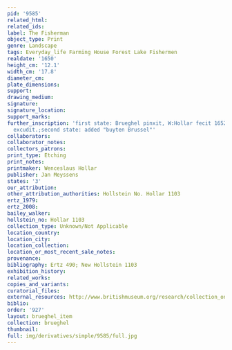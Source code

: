```yaml
---
pid: '9585'
related_html: 
related_ids: 
label: The Fisherman
object_type: Print
genre: Landscape
tags: Everyday_life Farming House Forest Lake Fishermen
realdate: '1650'
height_cm: '12.1'
width_cm: '17.8'
diameter_cm: 
plate_dimensions: 
support: 
drawing_medium: 
signature: 
signature_location: 
support_marks: 
further_inscription: 'first state: Brueghel pinxit, W:Hollar fecit 1652, I Meyssens
  excudit.;second state: added "buyten Brussel"'
collaborators: 
collaborator_notes: 
collectors_patrons: 
print_type: Etching
print_notes: 
printmaker: Wenceslaus Hollar
publisher: Jan Meyssens
states: '3'
our_attribution: 
other_attribution_authorities: Hollstein No. Hollar 1103
ertz_1979: 
ertz_2008: 
bailey_walker: 
hollstein_no: Hollar 1103
collection_type: Unknown/Not Applicable
location_country: 
location_city: 
location_collection: 
location_or_most_recent_sale_notes: 
provenance: 
bibliography: Ertz 490; New Hollstein 1103
exhibition_history: 
related_works: 
copies_and_variants: 
curatorial_files: 
external_resources: http://www.britishmuseum.org/research/collection_online/collection_object_details.aspx?assetId=48067001&objectId=1504400&partId=1
biblio: 
order: '927'
layout: brueghel_item
collection: brueghel
thumbnail: 
full: img/derivatives/simple/9585/full.jpg
---
```

